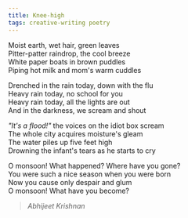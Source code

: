 ```yaml
---
title: Knee-high
tags: creative-writing poetry
---
```


Moist earth, wet hair, green leaves  
Pitter-patter raindrop, the cool breeze  
White paper boats in brown puddles  
Piping hot milk and mom's warm cuddles

Drenched in the rain today, down with the flu  
Heavy rain today, no school for you  
Heavy rain today, all the lights are out  
And in the darkness, we scream and shout  

*"It's a flood!"* the voices on the idiot box scream  
The whole city acquires moisture's gleam  
The water piles up five feet high  
Drowning the infant's tears as he starts to cry  

O monsoon! What happened? Where have you gone?  
You were such a nice season when you were born  
Now you cause only despair and glum  
O monsoon! What have you become?

> <cite>Abhijeet Krishnan</cite>
